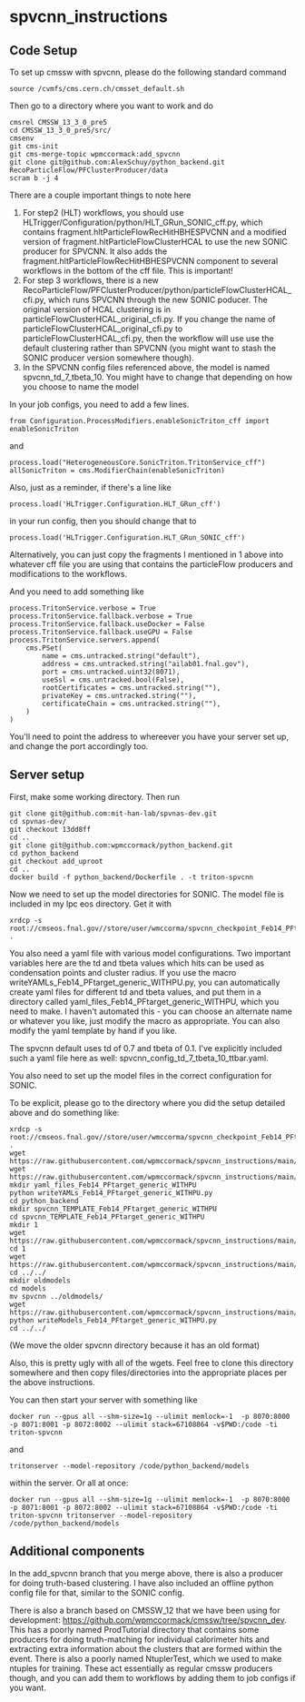 # spvcnn_instructions

## Code Setup

To set up cmssw with spvcnn, please do the following standard command

```
source /cvmfs/cms.cern.ch/cmsset_default.sh
```
Then go to a directory where you want to work and do
```
cmsrel CMSSW_13_3_0_pre5
cd CMSSW_13_3_0_pre5/src/
cmsenv
git cms-init
git cms-merge-topic wpmccormack:add_spvcnn
git clone git@github.com:AlexSchuy/python_backend.git RecoParticleFlow/PFClusterProducer/data
scram b -j 4
```

There are a couple important things to note here
1. For step2 (HLT) workflows, you should use HLTrigger/Configuration/python/HLT_GRun_SONIC_cff.py, which contains fragment.hltParticleFlowRecHitHBHESPVCNN and a modified version of fragment.hltParticleFlowClusterHCAL to use the new SONIC producer for SPVCNN.  It also adds the fragment.hltParticleFlowRecHitHBHESPVCNN component to several workflows in the bottom of the cff file.  This is important!
2. For step 3 workflows, there is a new RecoParticleFlow/PFClusterProducer/python/particleFlowClusterHCAL_cfi.py, which runs SPVCNN through the new SONIC poducer.  The original version of HCAL clustering is in particleFlowClusterHCAL_original_cfi.py.  If you change the name of particleFlowClusterHCAL_original_cfi.py to particleFlowClusterHCAL_cfi.py, then the workflow will use use the default clustering rather than SPVCNN (you might want to stash the SONIC producer version somewhere though).
3. In the SPVCNN config files referenced above, the model is named spvcnn_td_7_tbeta_10.  You might have to change that depending on how you choose to name the model

In your job configs, you need to add a few lines.
```
from Configuration.ProcessModifiers.enableSonicTriton_cff import enableSonicTriton
```
and
```
process.load("HeterogeneousCore.SonicTriton.TritonService_cff")
allSonicTriton = cms.ModifierChain(enableSonicTriton)
```
Also, just as a reminder, if there's a line like
```
process.load('HLTrigger.Configuration.HLT_GRun_cff')
```
in your run config, then you should change that to
```
process.load('HLTrigger.Configuration.HLT_GRun_SONIC_cff')
```
Alternatively, you can just copy the fragments I mentioned in 1 above into whatever cff file you are using that contains the particleFlow producers and modifications to the workflows.

And you need to add something like
```
process.TritonService.verbose = True
process.TritonService.fallback.verbose = True
process.TritonService.fallback.useDocker = False
process.TritonService.fallback.useGPU = False
process.TritonService.servers.append(
    cms.PSet(
        name = cms.untracked.string("default"),
        address = cms.untracked.string("ailab01.fnal.gov"),
        port = cms.untracked.uint32(8071),
        useSsl = cms.untracked.bool(False),
        rootCertificates = cms.untracked.string(""),
        privateKey = cms.untracked.string(""),
        certificateChain = cms.untracked.string(""),
    )
)
```
You'll need to point the address to whereever you have your server set up, and change the port accordingly too.


## Server setup

First, make some working directory.  Then run
```
git clone git@github.com:mit-han-lab/spvnas-dev.git
cd spvnas-dev/
git checkout 13dd8ff
cd ..
git clone git@github.com:wpmccormack/python_backend.git
cd python_backend
git checkout add_uproot
cd ..
docker build -f python_backend/Dockerfile . -t triton-spvcnn
```

Now we need to set up the model directories for SONIC.
The model file is included in my lpc eos directory.  Get it with
```
xrdcp -s root://cmseos.fnal.gov//store/user/wmccorma/spvcnn_checkpoint_Feb14_PFtarget_generic_WITHPU.pt .
```
You also need a yaml file with various model configurations.
Two important variables here are the td and tbeta values which hits can be used as condensation points and cluster radius.
If you use the macro writeYAMLs_Feb14_PFtarget_generic_WITHPU.py, you can automatically create yaml files for different td and tbeta values, and put them in a directory called yaml_files_Feb14_PFtarget_generic_WITHPU, which you need to make.  I haven't automated this - you can choose an alternate name or whatever you like, just modify the macro as appropriate.  You can also modify the yaml template by hand if you like.

The spvcnn default uses td of 0.7 and tbeta of 0.1.  I've explicitly included such a yaml file here as well: spvcnn_config_td_7_tbeta_10_ttbar.yaml.

You also need to set up the model files in the correct configuration for SONIC.


To be explicit, please go to the directory where you did the setup detailed above and do something like:
```
xrdcp -s root://cmseos.fnal.gov//store/user/wmccorma/spvcnn_checkpoint_Feb14_PFtarget_generic_WITHPU.pt .
wget https://raw.githubusercontent.com/wpmccormack/spvcnn_instructions/main/spvcnn_config_Feb14_PFtarget_generic_WITHPU_TEMPLATE.yaml
wget https://raw.githubusercontent.com/wpmccormack/spvcnn_instructions/main/writeYAMLs_Feb14_PFtarget_generic_WITHPU.py
mkdir yaml_files_Feb14_PFtarget_generic_WITHPU
python writeYAMLs_Feb14_PFtarget_generic_WITHPU.py
cd python_backend
mkdir spvcnn_TEMPLATE_Feb14_PFtarget_generic_WITHPU
cd spvcnn_TEMPLATE_Feb14_PFtarget_generic_WITHPU
mkdir 1
wget https://raw.githubusercontent.com/wpmccormack/spvcnn_instructions/main/spvcnn_TEMPLATE_Feb14_PFtarget_generic_WITHPU/config.pbtxt
cd 1
wget https://raw.githubusercontent.com/wpmccormack/spvcnn_instructions/main/spvcnn_TEMPLATE_Feb14_PFtarget_generic_WITHPU/1/model.py
cd ../../
mkdir oldmodels
cd models
mv spvcnn ../oldmodels/
wget https://raw.githubusercontent.com/wpmccormack/spvcnn_instructions/main/writeModels_Feb14_PFtarget_generic_WITHPU.py
python writeModels_Feb14_PFtarget_generic_WITHPU.py
cd ../../
```

(We move the older spvcnn directory because it has an old format)

Also, this is pretty ugly with all of the wgets.  Feel free to clone this directory somewhere and then copy files/directories into the appropriate places per the above instructions.

You can then start your server with something like
```
docker run --gpus all --shm-size=1g --ulimit memlock=-1  -p 8070:8000 -p 8071:8001 -p 8072:8002 --ulimit stack=67108864 -v$PWD:/code -ti triton-spvcnn
```
and
```
tritonserver --model-repository /code/python_backend/models
```
within the server.  Or all at once:
```
docker run --gpus all --shm-size=1g --ulimit memlock=-1  -p 8070:8000 -p 8071:8001 -p 8072:8002 --ulimit stack=67108864 -v$PWD:/code -ti triton-spvcnn tritonserver --model-repository /code/python_backend/models
```


## Additional components

In the add_spvcnn branch that you merge above, there is also a producer for doing truth-based clustering.  I have also included an offline python config file for that, similar to the SONIC config.

There is also a branch based on CMSSW_12 that we have been using for development: https://github.com/wpmccormack/cmssw/tree/spvcnn_dev.  This has a poorly named ProdTutorial directory that contains some producers for doing truth-matching for individual calorimeter hits and extracting extra information about the clusters that are formed within the event.  There is also a poorly named NtuplerTest, which we used to make ntuples for training.  These act essentially as regular cmssw producers though, and you can add them to workflows by adding them to job configs if you want.